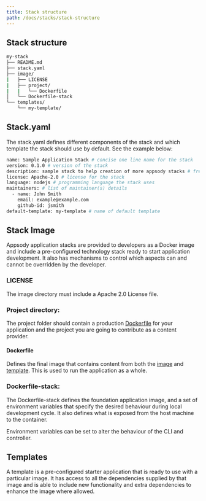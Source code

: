 ```yaml
---
title: Stack structure
path: /docs/stacks/stack-structure
---
```

## Stack structure
```bash
my-stack
├── README.md
├── stack.yaml
├── image/
|   ├── LICENSE
|   ├── project/
|   |   └── Dockerfile
│   └── Dockerfile-stack
└── templates/
    └── my-template/
```

## Stack.yaml
The stack.yaml defines different components of the stack and which template the stack should use by default. See the example below:
```bash
name: Sample Application Stack # concise one line name for the stack
version: 0.1.0 # version of the stack
description: sample stack to help creation of more appsody stacks # free form text explaining more about the capabilities of this stack and various templates
license: Apache-2.0 # license for the stack
language: nodejs # programming language the stack uses
maintainers: # list of maintainer(s) details
  - name: John Smith
    email: example@example.com
    github-id: jsmith
default-template: my-template # name of default template
```

## Stack Image
Appsody application stacks are provided to developers as a Docker image and include a pre-configured technology stack ready to start application development. It also has mechanisms to control which aspects can and cannot be overridden by the developer.

### LICENSE
The image directory must include a Apache 2.0 License file.

### Project directory:
The project folder should contain a production [Dockerfile](#Dockerfile) for your application and the project you are going to contribute as a content provider.

#### Dockerfile
Defines the final image that contains content from both the [image](#Image) and [template](#Templates). This is used to run the application as a whole.

### Dockerfile-stack:
The Dockerfile-stack defines the foundation application image, and a set of environment variables that specify the desired behaviour during local development cycle. It also defines what is exposed from the host machine to the container.

Environment variables can be set to alter the behaviour of the CLI and controller.

## Templates
A template is a pre-configured starter application that is ready to use with a particular image. It has access to all the dependencies supplied by that image and is able to include new functionality and extra dependencies to enhance the image where allowed.
